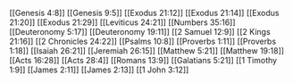 [[Genesis 4:8]]
[[Genesis 9:5]]
[[Exodus 21:12]]
[[Exodus 21:14]]
[[Exodus 21:20]]
[[Exodus 21:29]]
[[Leviticus 24:21]]
[[Numbers 35:16]]
[[Deuteronomy 5:17]]
[[Deuteronomy 19:11]]
[[2 Samuel 12:9]]
[[2 Kings 21:16]]
[[2 Chronicles 24:22]]
[[Psalms 10:8]]
[[Proverbs 1:11]]
[[Proverbs 1:18]]
[[Isaiah 26:21]]
[[Jeremiah 26:15]]
[[Matthew 5:21]]
[[Matthew 19:18]]
[[Acts 16:28]]
[[Acts 28:4]]
[[Romans 13:9]]
[[Galatians 5:21]]
[[1 Timothy 1:9]]
[[James 2:11]]
[[James 2:13]]
[[1 John 3:12]]
